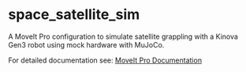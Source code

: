 # space_satellite_sim

A MoveIt Pro configuration to simulate satellite grappling with a Kinova Gen3 robot using mock hardware with MuJoCo.

For detailed documentation see: [MoveIt Pro Documentation](https://docs.picknik.ai/)
